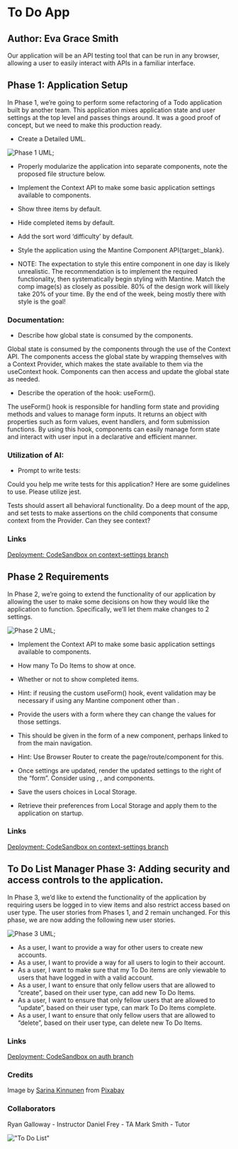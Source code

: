 # To Do App

## Author: Eva Grace Smith

Our application will be an API testing tool that can be run in any browser, allowing a user to easily interact with APIs in a familiar interface.

## Phase 1: Application Setup

In Phase 1, we’re going to perform some refactoring of a Todo application built by another team. This application mixes application state and user settings at the top level and passes things around. It was a good proof of concept, but we need to make this production ready.

* Create a Detailed UML.

![Phase 1 UML](./src/assets/phase1UML.png);

* Properly modularize the application into separate components, note the proposed file structure below.

* Implement the Context API to make some basic application settings available to components.

* Show three items by default.
* Hide completed items by default.
* Add the sort word ‘difficulty’ by default.

* Style the application using the Mantine Component API{target:_blank}.

* NOTE: The expectation to style this entire component in one day is likely unrealistic. The recommendation is to implement the required functionality, then systematically begin styling with Mantine. Match the comp image(s) as closely as possible. 80% of the design work will likely take 20% of your time. By the end of the week, being mostly there with style is the goal!

### Documentation:

* Describe how global state is consumed by the components.


Global state is consumed by the components through the use of the Context API. The components access the global state by wrapping themselves with a Context Provider, which makes the state available to them via the useContext hook. Components can then access and update the global state as needed.

* Describe the operation of the hook: useForm().

The useForm() hook is responsible for handling form state and providing methods and values to manage form inputs. It returns an object with properties such as form values, event handlers, and form submission functions. By using this hook, components can easily manage form state and interact with user input in a declarative and efficient manner.

### Utilization of AI:

* Prompt to write tests:

Could you help me write tests for this application? Here are some guidelines to use. Please utilize jest. 

Tests should assert all behavioral functionality.
Do a deep mount of the app, and set tests to make assertions on the child components that consume context from the Provider.
Can they see context?


### Links

[Deployment: CodeSandbox on context-settings branch](https://codesandbox.io/p/github/EvaGraceSmith/todo-app/context-settings?workspaceId=0f6b3b9a-f258-4570-996a-1c11d92f10b3)

## Phase 2 Requirements

In Phase 2, we’re going to extend the functionality of our application by allowing the user to make some decisions on how they would like the application to function. Specifically, we’ll let them make changes to 2 settings.

![Phase 2 UML](./src/assets/phase2UML.png);

* Implement the Context API to make some basic application settings available to components.

* How many To Do Items to show at once.
* Whether or not to show completed items.
* Hint: if reusing the custom useForm() hook, event validation may be necessary if using any Mantine component other than <TextInput />.

* Provide the users with a form where they can change the values for those settings.
* This should be given in the form of a new component, perhaps linked to from the main navigation.
* Hint: Use Browser Router to create the page/route/component for this.
* Once settings are updated, render the updated settings to the right of the “form”. Consider using <Grid />, <Card />, and <When /> components.

* Save the users choices in Local Storage.
* Retrieve their preferences from Local Storage and apply them to the application on startup.

### Links

[Deployment: CodeSandbox on context-settings branch](https://codesandbox.io/p/github/EvaGraceSmith/todo-app/context-methods?workspaceId=0f6b3b9a-f258-4570-996a-1c11d92f10b3)


## To Do List Manager Phase 3: Adding security and access controls to the application.

In Phase 3, we’d like to extend the functionality of the application by requiring users be logged in to view items and also restrict access based on user type. The user stories from Phases 1, and 2 remain unchanged. For this phase, we are now adding the following new user stories.

![Phase 3 UML](./src/assets/phase3UML.png);

* As a user, I want to provide a way for other users to create new accounts.
* As a user, I want to provide a way for all users to login to their account.
* As a user, I want to make sure that my To Do items are only viewable to users that have logged in with a valid account.
* As a user, I want to ensure that only fellow users that are allowed to “create”, based on their user type, can add new To Do Items.
* As a user, I want to ensure that only fellow users that are allowed to “update”, based on their user type, can mark To Do Items complete.
* As a user, I want to ensure that only fellow users that are allowed to “delete”, based on their user type, can delete new To Do Items.

### Links

[Deployment: CodeSandbox on auth branch](https://codesandbox.io/p/github/EvaGraceSmith/todo-app/auth?workspaceId=0f6b3b9a-f258-4570-996a-1c11d92f10b3)



### Credits

Image by <a href="https://pixabay.com/users/joyinthecommonplace-2801733/?utm_source=link-attribution&utm_medium=referral&utm_campaign=image&utm_content=1474675">Sarina Kinnunen</a> from <a href="https://pixabay.com//?utm_source=link-attribution&utm_medium=referral&utm_campaign=image&utm_content=1474675">Pixabay</a>

### Collaborators

Ryan Galloway - Instructor
Daniel Frey - TA
Mark Smith - Tutor

!["To Do List"](./src/assets/list.jpg)